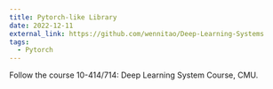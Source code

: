 ```yaml
---
title: Pytorch-like Library
date: 2022-12-11
external_link: https://github.com/wennitao/Deep-Learning-Systems
tags:
  - Pytorch
---
```


Follow the course 10-414/714: Deep Learning System Course, CMU.

<!--more-->
